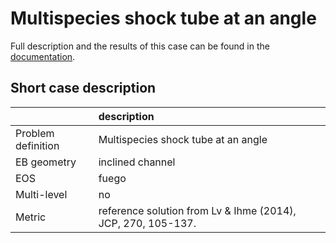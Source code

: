 # Multispecies shock tube at an angle

Full description and the results of this case can be found in the
[documentation](https://pelec.readthedocs.io/en/latest/VandV.html#verification-of-eb-pelec).

## Short case description

|                    | description                                                  |
|:-------------------|:-------------------------------------------------------------|
| Problem definition | Multispecies shock tube at an angle                          |
| EB geometry        | inclined channel                                             |
| EOS                | fuego                                                        |
| Multi-level        | no                                                           |
| Metric             | reference solution from Lv & Ihme (2014), JCP, 270, 105-137. |
